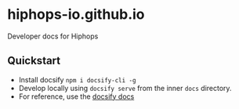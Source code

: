 # hiphops-io.github.io
Developer docs for Hiphops


## Quickstart

- Install docsify `npm i docsify-cli -g`
- Develop locally using `docsify serve` from the inner `docs` directory.
- For reference, use the [docsify docs](https://docsify.js.org/#/)
